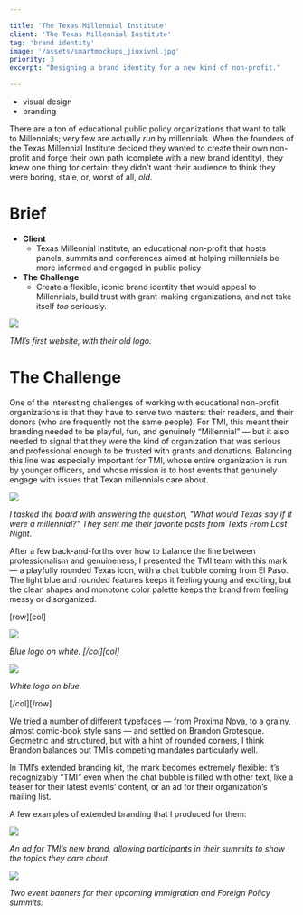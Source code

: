 ```yaml
---

title: 'The Texas Millennial Institute'
client: 'The Texas Millennial Institute'
tag: 'brand identity'
image: '/assets/smartmockups_jiuxivnl.jpg'
priority: 3
excerpt: "Designing a brand identity for a new kind of non-profit."

---
```


- visual design
- branding

There are a ton of educational public policy organizations that want to talk to Millennials; very few are actually *run* by millennials. When the founders of the Texas Millennial Institute decided they wanted to create their own non-profit and forge their own path (complete with a new brand identity), they knew one thing for certain: they didn’t want their audience to think they were boring, stale, or, worst of all, *old*.

# Brief

- **Client**
  - Texas Millennial Institute, an educational non-profit that hosts panels, summits and conferences aimed at helping millennials be more informed and engaged in public policy
- **The Challenge**
  - Create a flexible, iconic brand identity that would appeal to Millennials, build trust with grant-making organizations, and not take itself *too* seriously.

![](https://www.notion.so/file/https%3A%2F%2Fs3-us-west-2.amazonaws.com%2Fsecure.notion-static.com%2Fedbe7532-70d7-4b17-9f79-30be0c7d4c7c%2Fsmartmockups_jiuxq0y0.jpg)

*TMI’s first website, with their old logo.*

# The Challenge

One of the interesting challenges of working with educational non-profit organizations is that they have to serve two masters: their readers, and their donors (who are frequently not the same people). For TMI, this meant their branding needed to be playful, fun, and genuinely “Millennial” — but it also needed to signal that they were the kind of organization that was serious and professional enough to be trusted with grants and donations. Balancing this line was especially important for TMI, whose entire organization is run by younger officers, and whose mission is to host events that genuinely engage with issues that Texan millennials care about.

![](https://www.notion.so/file/https%3A%2F%2Fs3-us-west-2.amazonaws.com%2Fsecure.notion-static.com%2Fc92a5a8e-3ed3-4a00-ba56-aa46e2204c4d%2FScreenshot2018-06-2519.15.17.png)

*I tasked the board with answering the question, "What would Texas say if it were a millennial?" They sent me their favorite posts from Texts From Last Night.*

After a few back-and-forths over how to balance the line between professionalism and genuineness, I presented the TMI team with this mark — a playfully rounded Texas icon, with a chat bubble coming from El Paso. The light blue and rounded features keeps it feeling young and exciting, but the clean shapes and monotone color palette keeps the brand from feeling messy or disorganized.

[row][col]

![](https://www.notion.so/file/https%3A%2F%2Fs3-us-west-2.amazonaws.com%2Fsecure.notion-static.com%2Fa9c31de4-8cb8-4241-818e-9140a3ca48aa%2Fsmartmockups_jiuy5ama.jpg)

*Blue logo on white. [/col][col]*

![](https://www.notion.so/file/https%3A%2F%2Fs3-us-west-2.amazonaws.com%2Fsecure.notion-static.com%2F70bd20c4-4ba5-450c-8207-108c4e95c825%2Fsmartmockups_jiuybzq6.jpg)

*White logo on blue.*

[/col][/row]

We tried a number of different typefaces — from Proxima Nova, to a grainy, almost comic-book style sans — and settled on Brandon Grotesque. Geometric and structured, but with a hint of rounded corners, I think Brandon balances out TMI’s competing mandates particularly well.

In TMI’s extended branding kit, the mark becomes extremely flexible: it’s recognizably “TMI” even when the chat bubble is filled with other text, like a teaser for their latest events’ content, or an ad for their organization’s mailing list.

A few examples of extended branding that I produced for them:

![](https://www.notion.so/file/https%3A%2F%2Fs3-us-west-2.amazonaws.com%2Fsecure.notion-static.com%2F7b04b387-234f-470e-9f2e-c42dea154227%2Fsmartmockups_jiuxivnl.jpg)

*An ad for TMI’s new brand, allowing participants in their summits to show the topics they care about.*

![](https://www.notion.so/file/https%3A%2F%2Fs3-us-west-2.amazonaws.com%2Fsecure.notion-static.com%2Ff0c8f4d6-8b92-4958-98f1-ae86778cca13%2Fsmartmockups_jivr5lvy.jpg)

*Two event banners for their upcoming Immigration and Foreign Policy summits.*

